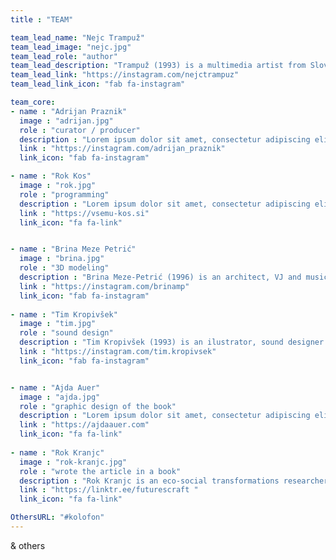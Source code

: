 ```yaml
---
title : "TEAM"

team_lead_name: "Nejc Trampuž"
team_lead_image: "nejc.jpg"
team_lead_role: "author"
team_lead_description: "Trampuž (1993) is a multimedia artist from Slovenia, who graduated Cum Laude and received an award for his Master’s degree in photography at the Academy of Fine Arts and Design in Ljubljana. For the past five years, he has been actively involved in environmental and ecological projects and since 2019, he has also been an activist in the Youth for Climate Justice movement. His favourite form of expression is art collage in combination with various contemporary technologies, media and approaches. Trampuž held dozens of solo and group exhibitions in Slovenia and abroad. He received multiple awards for his work."
team_lead_link: "https://instagram.com/nejctrampuz"
team_lead_link_icon: "fab fa-instagram"

team_core:
- name : "Adrijan Praznik"
  image : "adrijan.jpg"
  role : "curator / producer"
  description : "Lorem ipsum dolor sit amet, consectetur adipiscing elit. Ut arcu lectus, blandit id orci varius, ultrices feugiat massa. Duis bibendum dignissim neque sed faucibus. Vestibulum interdum ligula sollicitudin lorem tristique, nec fringilla magna dictum."
  link : "https://instagram.com/adrijan_praznik"
  link_icon: "fab fa-instagram"

- name : "Rok Kos"
  image : "rok.jpg"
  role : "programming"
  description : "Lorem ipsum dolor sit amet, consectetur adipiscing elit. Ut arcu lectus, blandit id orci varius, ultrices feugiat massa. Duis bibendum dignissim neque sed faucibus. Vestibulum interdum ligula sollicitudin lorem tristique, nec fringilla magna dictum."
  link : "https://vsemu-kos.si"
  link_icon: "fa fa-link"


- name : "Brina Meze Petrić"
  image : "brina.jpg"
  role : "3D modeling"
  description : "Brina Meze-Petrić (1996) is an architect, VJ and musician. She obtained her master’s degree from architecture at the Akademie der bildenden Künste Wien (AT). Her favourite form of expression is 3D modelling, video, comics, info graphics and collage."
  link : "https://instagram.com/brinamp"
  link_icon: "fab fa-instagram"
            
- name : "Tim Kropivšek"
  image : "tim.jpg"
  role : "sound design"
  description : "Tim Kropivšek (1993) is an ilustrator, sound designer and musician. His works are usually interactive and are a commentary on contemporary society, human psyche and environmental injustice. Kropivšek is currently finishing his master studies at ALUO."
  link : "https://instagram.com/tim.kropivsek"
  link_icon: "fab fa-instagram"


- name : "Ajda Auer"
  image : "ajda.jpg"
  role : "graphic design of the book"
  description : "Lorem ipsum dolor sit amet, consectetur adipiscing elit. Ut arcu lectus, blandit id orci varius, ultrices feugiat massa. Duis bibendum dignissim neque sed faucibus. Vestibulum interdum ligula sollicitudin lorem tristique, nec fringilla magna dictum. "
  link : "https://ajdaauer.com"
  link_icon: "fa fa-link"
            
- name : "Rok Kranjc"
  image : "rok-kranjc.jpg"
  role : "wrote the article in a book"
  description : "Rok Kranjc is an eco-social transformations researcher, designer and translator. He is the founder of Futurescraft, a research and design studio for experiential futures, generative games and other forms of engagement with alternative economies."
  link : "https://linktr.ee/futurescraft "
  link_icon: "fa fa-link"

OthersURL: "#kolofon"
---
```


& others